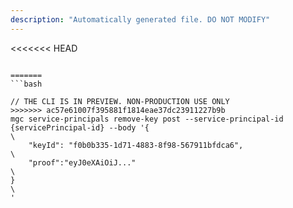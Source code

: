 ```yaml
---
description: "Automatically generated file. DO NOT MODIFY"
---
```


<<<<<<< HEAD
```cli

=======
```bash

// THE CLI IS IN PREVIEW. NON-PRODUCTION USE ONLY
>>>>>>> ac57e61007f395881f1814eae37dc23911227b9b
mgc service-principals remove-key post --service-principal-id {servicePrincipal-id} --body '{\
    "keyId": "f0b0b335-1d71-4883-8f98-567911bfdca6",\
    "proof":"eyJ0eXAiOiJ..."\
}\
'

```